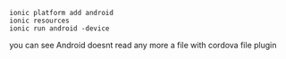 ```shell
ionic platform add android
ionic resources
ionic run android -device
```

you can see Android doesnt read any more a file with cordova file plugin

